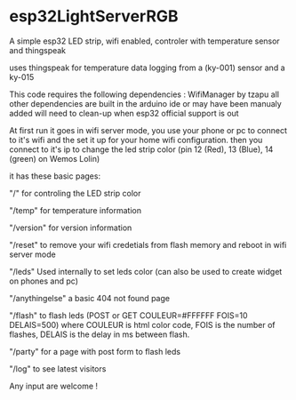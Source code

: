 # esp32LightServerRGB

A simple esp32 LED strip, wifi enabled, controler with temperature sensor and thingspeak


uses thingspeak for temperature data logging from a (ky-001) sensor and a ky-015


This code requires the following dependencies :
WifiManager by tzapu
all other dependencies are built in the arduino ide
or may have been manualy added will need to clean-up when esp32 official support is out


At first run it goes in wifi server mode, you use your phone or pc to connect to it's wifi
and the set it up for your home wifi configuration. then you connect to it's ip to 
change the led strip color (pin 12 (Red), 13 (Blue), 14 (green) on Wemos Lolin)


it has these basic pages:

"/" for controling the LED strip color

"/temp" for temperature information

"/version" for version information

"/reset" to remove your wifi credetials from flash memory and reboot in wifi server mode

"/leds" Used internally to set leds color (can also be used to create widget on phones and pc)

"/anythingelse" a basic 404 not found page

"/flash" to flash leds (POST or GET COULEUR=#FFFFFF FOIS=10 DELAIS=500)
  where COULEUR is html color code, FOIS is the number of flashes, DELAIS is the delay in ms between flash.
  
"/party" for a page with post form to flash leds
 
"/log" to see latest visitors


Any input are welcome !
